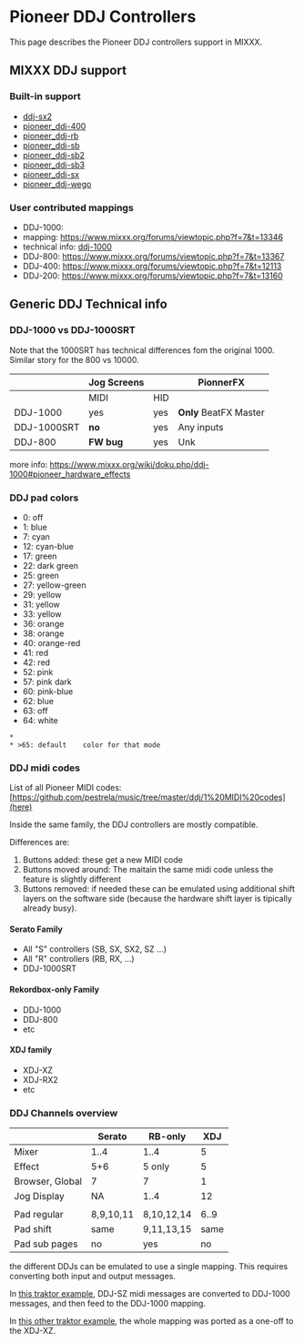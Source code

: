 # Pioneer DDJ Controllers

This page describes the Pioneer DDJ controllers support in MIXXX.

## MIXXX DDJ support

### Built-in support

  - [ddj-sx2](ddj-sx2)
  - [pioneer\_ddj-400](pioneer_ddj-400)
  - [pioneer\_ddj-rb](pioneer_ddj-rb)
  - [pioneer\_ddj-sb](pioneer_ddj-sb)
  - [pioneer\_ddj-sb2](pioneer_ddj-sb2)
  - [pioneer\_ddj-sb3](pioneer_ddj-sb3)
  - [pioneer\_ddj-sx](pioneer_ddj-sx)
  - [pioneer\_ddj-wego](pioneer_ddj-wego)

### User contributed mappings

  - DDJ-1000: 
  - mapping: <https://www.mixxx.org/forums/viewtopic.php?f=7&t=13346>
  - technical info: [ddj-1000](ddj-1000)
  - DDJ-800: <https://www.mixxx.org/forums/viewtopic.php?f=7&t=13367>
  - DDJ-400: <https://www.mixxx.org/forums/viewtopic.php?f=7&t=12113>
  - DDJ-200: <https://www.mixxx.org/forums/viewtopic.php?f=7&t=13160>

## Generic DDJ Technical info

### DDJ-1000 vs DDJ-1000SRT

Note that the 1000SRT has technical differences fom the original 1000.
Similar story for the 800 vs 10000.

|             | Jog Screens |     | PionnerFX              |
| ----------- | ----------- | --- | ---------------------- |
|             | MIDI        | HID |                        |
| DDJ-1000    | yes         | yes | **Only** BeatFX Master |
| DDJ-1000SRT | **no**      | yes | Any inputs             |
| DDJ-800     | **FW bug**  | yes | Unk                    |

more info:
<https://www.mixxx.org/wiki/doku.php/ddj-1000#pioneer_hardware_effects>

### DDJ pad colors

  - 0: off
  - 1: blue
  - 7: cyan
  - 12: cyan-blue
  - 17: green
  - 22: dark green
  - 25: green
  - 27: yellow-green
  - 29: yellow
  - 31: yellow
  - 33: yellow
  - 36: orange
  - 38: orange
  - 40: orange-red
  - 41: red
  - 42: red
  - 52: pink
  - 57: pink dark
  - 60: pink-blue
  - 62: blue
  - 63: off
  - 64: white

<!-- end list -->

    * 
    * >65: default    color for that mode

### DDJ midi codes

List of all Pioneer MIDI
codes:[https://github.com/pestrela/music/tree/master/ddj/1%20MIDI%20codes](here)

Inside the same family, the DDJ controllers are mostly compatible.

Differences are:

1.  Buttons added: these get a new MIDI code
2.  Buttons moved around: The maitain the same midi code unless the
    feature is slightly different
3.  Buttons removed: if needed these can be emulated using additional
    shift layers on the software side (because the hardware shift layer
    is tipically already busy).

#### Serato Family

  - All "S" controllers (SB, SX, SX2, SZ ...)
  - All "R" controllers (RB, RX, ...)
  - DDJ-1000SRT

#### Rekordbox-only Family

  - DDJ-1000 
  - DDJ-800
  - etc

#### XDJ family

  - XDJ-XZ
  - XDJ-RX2
  - etc

### DDJ Channels overview

|                 | Serato    | RB-only    | XDJ  |
| --------------- | --------- | ---------- | ---- |
| Mixer           | 1..4      | 1..4       | 5    |
| Effect          | 5+6       | 5 only     | 5    |
| Browser, Global | 7         | 7          | 1    |
| Jog Display     | NA        | 1..4       | 12   |
|                 |           |            |      |
| Pad regular     | 8,9,10,11 | 8,10,12,14 | 6..9 |
| Pad shift       | same      | 9,11,13,15 | same |
| Pad sub pages   | no        | yes        | no   |

the different DDJs can be emulated to use a single mapping. This
requires converting both input and output messages.

In [this traktor example](https://maps.djtechtools.com/mappings/9222),
DDJ-SZ midi messages are converted to DDJ-1000 messages, and then feed
to the DDJ-1000 mapping.

In [this other traktor
example](https://maps.djtechtools.com/mappings/10305), the whole mapping
was ported as a one-off to the XDJ-XZ.
